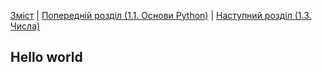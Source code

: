 [Зміст](../Contents.md) \| [Попередній розділ (1.1. Основи Python)](01_Python.md) \| [Наступний розділ (1.3. Числа)](03_Numbers.md)

## Hello world
